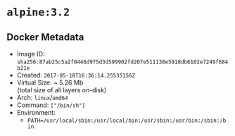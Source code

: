 # `alpine:3.2`

## Docker Metadata

- Image ID: `sha256:87ab25c5a2f0446d975d3d599902fd207e511138e5918db6102e7249f684b21e`
- Created: `2017-05-10T16:36:14.25535156Z`
- Virtual Size: ~ 5.26 Mb  
  (total size of all layers on-disk)
- Arch: `linux`/`amd64`
- Command: `["/bin/sh"]`
- Environment:
  - `PATH=/usr/local/sbin:/usr/local/bin:/usr/sbin:/usr/bin:/sbin:/bin`
